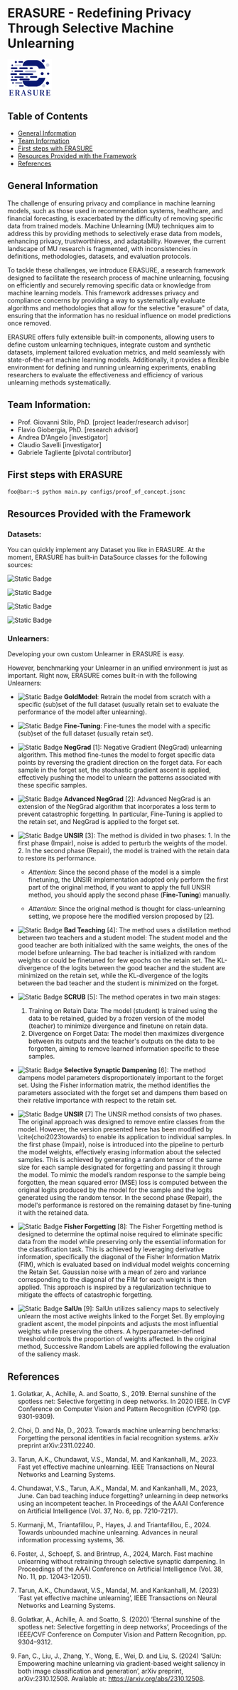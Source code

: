 # ERASURE - Redefining Privacy Through Selective Machine Unlearning

<img src="https://raw.githubusercontent.com/aiim-research/ERASURE/refs/heads/main/ERASURE_LOGO_WHITE.png?token=GHSAT0AAAAAACXNOTNYDELIGIF7T55QBE6QZ54TJUA" width="100">



## Table of Contents
* [General Information](#general-information)
* [Team Information](#team-information)
* [First steps with ERASURE](#first-steps-with-erasure)
* [Resources Provided with the Framework](#resources-provided-with-the-framework)
* [References](#references)

## General Information
The challenge of ensuring privacy and compliance in machine learning models, such as those used in recommendation systems, healthcare, and financial forecasting, is exacerbated by the difficulty of removing specific data from trained models. Machine Unlearning (MU) techniques aim to address this by providing methods to selectively erase data from models, enhancing privacy, trustworthiness, and adaptability. However, the current landscape of MU research is fragmented, with inconsistencies in definitions, methodologies, datasets, and evaluation protocols. 

To tackle these challenges, we introduce ERASURE, a research framework designed to facilitate the research process of machine unlearning, focusing on efficiently and securely removing specific data or knowledge from machine learning models. This framework addresses privacy and compliance concerns by providing a way to systematically evaluate algorithms and methodologies that allow for the selective "erasure" of data, ensuring that the information has no residual influence on model predictions once removed.

ERASURE offers fully extensible built-in components, allowing users to define custom unlearning techniques, integrate custom and synthetic datasets, implement tailored evaluation metrics, and meld seamlessly with state-of-the-art machine learning models.
Additionally, it provides a flexible environment for defining and running unlearning experiments, enabling researchers to evaluate the effectiveness and efficiency of various unlearning methods systematically.


## Team Information:
* Prof. Giovanni Stilo, PhD. [project leader/research advisor]
* Flavio Giobergia, PhD. [research advisor]
* Andrea D'Angelo [investigator]
* Claudio Savelli [investigator]
* Gabriele Tagliente [pivotal contributor]

## First steps with ERASURE
```console
foo@bar:~$ python main.py configs/proof_of_concept.jsonc
```


## Resources Provided with the Framework


### Datasets:

You can quickly implement any Dataset you like in ERASURE. At the moment, ERASURE has built-in DataSource classes for the following sources:

![Static Badge](https://img.shields.io/badge/Datasource-TorchVision-blue)

![Static Badge](https://img.shields.io/badge/Datasource-Hugging%20Face-blue)

![Static Badge](https://img.shields.io/badge/Datasource-UCI%20Repository-blue)

![Static Badge](https://img.shields.io/badge/Datasource-PyTorch%20Geometric-blue)






### Unlearners: 

Developing your own custom Unlearner in ERASURE is easy. 

However, benchmarking your Unlearner in an unified environment is just as important. Right now, ERASURE comes built-in with the following Unlearners:

* ![Static Badge](https://img.shields.io/badge/Unlearner-Gold%20Model-red)
 **GoldModel**: Retrain the model from scratch with a specific (sub)set of the full dataset (usually retain set to evaluate the performance of the model after unlearning).

* ![Static Badge](https://img.shields.io/badge/Unlearner-Fine%20Tuning-red)
 **Fine-Tuning**: Fine-tunes the model with a specific (sub)set of the full dataset (usually retain set).

* ![Static Badge](https://img.shields.io/badge/Unlearner-NegGrad-red)
 **NegGrad** [1]: Negative Gradient (NegGrad) unlearning algorithm. This method fine-tunes the model to forget specific data points by reversing the gradient direction on the forget data. For each sample in the forget set, the stochastic gradient ascent is applied, effectively pushing the model to unlearn the patterns associated with these specific samples.

* ![Static Badge](https://img.shields.io/badge/Unlearner-Advanced%20NegGrad-red)
 **Advanced NegGrad** [2]: Advanced NegGrad is an extension of the NegGrad algorithm that incorporates a loss term to prevent catastrophic forgetting. In particular, Fine-Tuning is applied to the retain set, and NegGrad is applied to the forget set. 

* ![Static Badge](https://img.shields.io/badge/Unlearner-UNSIR-red)
 **UNSIR** [3]:  The method is divided in two phases: 1. In the first phase (Impair), noise is added to perturb the weights of the model. 2. In the second phase (Repair), the model is trained with the retain data to restore its performance. 

    * *Attention*: Since the second phase of the model is a simple finetuning, the UNSIR implementation adopted only perform the first part of the original method, if you want to apply the full UNSIR method, you should apply the second phase (**Fine-Tuning**) manually. 

    * *Attention*: Since the original method is thought for class-unlearning setting, we propose here the modified version proposed by [2].

* ![Static Badge](https://img.shields.io/badge/Unlearner-Bad%20Teaching-red)
 **Bad Teaching** [4]: The method uses a distillation method between two teachers and a student model: The student model and the good teacher are both initialized with the same weights, the ones of the model before unlearning. The bad teacher is initialized with random weights or could be finetuned for few epochs on the retain set. The KL-divergence of the logits between the good teacher and the student are minimized on the retain set, while the KL-divergence of the logits between the bad teacher and the student is minimized on the forget.

* ![Static Badge](https://img.shields.io/badge/Unlearner-SCRUB-red)
**SCRUB** [5]: The method operates in two main stages:

    1. Training on Retain Data: The model (student) is trained using the data to be retained, guided by a frozen version of the model (teacher) to minimize divergence and finetune on retain data.
    2. Divergence on Forget Data: The model then maximizes divergence between its outputs and the teacher's outputs on the data to be forgotten, aiming to remove learned information specific to these samples.

* ![Static Badge](https://img.shields.io/badge/Unlearner-Selective%20Synaptic%20Dampening-red)
 **Selective Synaptic Dampening** [6]: The method dampens model parameters disproportionately important to the forget set. Using the Fisher information matrix, the method identifies the parameters associated with the forget set and dampens them based on their relative importance with respect to the retain set.

* ![Static Badge](https://img.shields.io/badge/Unlearner-UNSIR-red) **UNSIR** [7] The UNSIR method consists of two phases. The original approach was designed to remove entire classes from the model. However, the version presented here has been modified by \cite{choi2023towards} to enable its application to individual samples.
In the first phase (Impair), noise is introduced into the pipeline to perturb the model weights, effectively erasing information about the selected samples. This is achieved by generating a random tensor of the same size for each sample designated for forgetting and passing it through the model. To mimic the model’s random response to the sample being forgotten, the mean squared error (MSE) loss is computed between the original logits produced by the model for the sample and the logits generated using the random tensor.
In the second phase (Repair), the model's performance is restored on the remaining dataset by fine-tuning it with the retained data.

* ![Static Badge](https://img.shields.io/badge/Unlearner-Fisher%20Forgetting-red) **Fisher Forgetting** [8]: The Fisher Forgetting method is designed to determine the optimal noise required to eliminate specific data from the model while preserving only the essential information for the classification task. This is achieved by leveraging derivative information, specifically the diagonal of the Fisher Information Matrix (FIM), which is evaluated based on individual model weights concerning the Retain Set. Gaussian noise with a mean of zero and variance corresponding to the diagonal of the FIM for each weight is then applied. This approach is inspired by a regularization technique to mitigate the effects of catastrophic forgetting.

* ![Static Badge](https://img.shields.io/badge/Unlearner-SalUn-red) **SalUn** [9]: SalUn utilizes saliency maps to selectively unlearn the most active weights linked to the Forget Set. By employing gradient ascent, the model pinpoints and adjusts the most influential weights while preserving the others. A hyperparameter-defined threshold controls the proportion of weights affected. In the original method, Successive Random Labels are applied following the evaluation of the saliency mask.


## References

<!--  taken with Harvard reference style -->
1. Golatkar, A., Achille, A. and Soatto, S., 2019. Eternal sunshine of the spotless net: Selective forgetting in deep networks. In 2020 IEEE. In CVF Conference on Computer Vision and Pattern Recognition (CVPR) (pp. 9301-9309).

2. Choi, D. and Na, D., 2023. Towards machine unlearning benchmarks: Forgetting the personal identities in facial recognition systems. arXiv preprint arXiv:2311.02240.

3. Tarun, A.K., Chundawat, V.S., Mandal, M. and Kankanhalli, M., 2023. Fast yet effective machine unlearning. IEEE Transactions on Neural Networks and Learning Systems.

4. Chundawat, V.S., Tarun, A.K., Mandal, M. and Kankanhalli, M., 2023, June. Can bad teaching induce forgetting? unlearning in deep networks using an incompetent teacher. In Proceedings of the AAAI Conference on Artificial Intelligence (Vol. 37, No. 6, pp. 7210-7217).

5. Kurmanji, M., Triantafillou, P., Hayes, J. and Triantafillou, E., 2024. Towards unbounded machine unlearning. Advances in neural information processing systems, 36.

6. Foster, J., Schoepf, S. and Brintrup, A., 2024, March. Fast machine unlearning without retraining through selective synaptic dampening. In Proceedings of the AAAI Conference on Artificial Intelligence (Vol. 38, No. 11, pp. 12043-12051).

7. Tarun, A.K., Chundawat, V.S., Mandal, M. and Kankanhalli, M. (2023) ‘Fast yet effective machine unlearning’, IEEE Transactions on Neural Networks and Learning Systems.

8. Golatkar, A., Achille, A. and Soatto, S. (2020) ‘Eternal sunshine of the spotless net: Selective forgetting in deep networks’, Proceedings of the IEEE/CVF Conference on Computer Vision and Pattern Recognition, pp. 9304–9312.

9. Fan, C., Liu, J., Zhang, Y., Wong, E., Wei, D. and Liu, S. (2024) ‘SalUn: Empowering machine unlearning via gradient-based weight saliency in both image classification and generation’, arXiv preprint, arXiv:2310.12508. Available at: https://arxiv.org/abs/2310.12508.